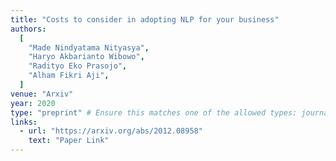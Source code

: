 ```yaml
---
title: "Costs to consider in adopting NLP for your business"
authors:
  [
    "Made Nindyatama Nityasya",
    "Haryo Akbarianto Wibowo",
    "Radityo Eko Prasojo",
    "Alham Fikri Aji",
  ]
venue: "Arxiv"
year: 2020
type: "preprint" # Ensure this matches one of the allowed types: journal, conference, preprint, workshop
links:
  - url: "https://arxiv.org/abs/2012.08958"
    text: "Paper Link"
---
```



